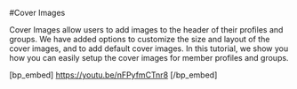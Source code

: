 #Cover Images

Cover Images allow users to add images to the header of their profiles and groups. We have added options to customize the size and layout of the cover images, and to add default cover images. In this tutorial, we show you how you can easily setup the cover images for member profiles and groups.

[bp_embed] https://youtu.be/nFPyfmCTnr8 [/bp_embed]